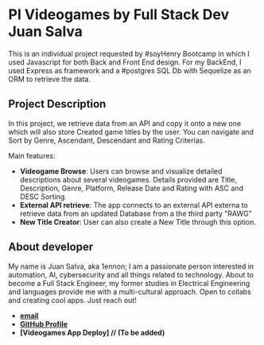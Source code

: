 # **PI Videogames by Full Stack Dev Juan Salva**

This is an individual project requested by #soyHenry Bootcamp in which I used Javascript for both Back and Front End design.
For my BackEnd, I used Express as framework and a #postgres SQL Db with Sequelize as an ORM to retrieve the data.


## **Project Description**

In this project, we retrieve data from an API and copy it onto a new one which will also store Created game titles by the user. You can navigate and Sort by Genre, Ascendant, Descendant and Rating Criterias.

Main features:

- **Videogame Browse**: Users can browse and visualize detailed descriptions about several videogames. Details provided are Title, Description, Genre, Platform, Release Date and Rating with ASC and DESC Sorting.
- **External API retrieve**: The app connects to an external API externa to retrieve data from an updated Database from a the third party "RAWG"
- **New Title Creator**: User can also create a New Title through this option.


## **About developer**
My name is Juan Salva, aka 1ennon; I am a passionate person interested in automation, AI, cybersecurity and all things related to technology. About to become a Full Stack Engineer, my former studies in Electrical Engineering and languages provide me with a multi-cultural approach.
Open to collabs and creating cool apps. Just reach out!
- **[email](mailto:juanmasalros@gmail.com)**
- **[GitHub Profile](https://github.com/juan1ennon83)**
- **[Videogames App Deploy] // (To be added)**
